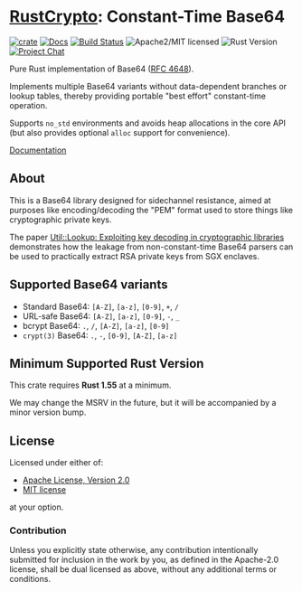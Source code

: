 # [RustCrypto]: Constant-Time Base64

[![crate][crate-image]][crate-link]
[![Docs][docs-image]][docs-link]
[![Build Status][build-image]][build-link]
![Apache2/MIT licensed][license-image]
![Rust Version][rustc-image]
[![Project Chat][chat-image]][chat-link]

Pure Rust implementation of Base64 ([RFC 4648]).

Implements multiple Base64 variants without data-dependent branches or lookup
tables, thereby providing portable "best effort" constant-time operation.

Supports `no_std` environments and avoids heap allocations in the core API
(but also provides optional `alloc` support for convenience).

[Documentation][docs-link]

## About

This is a Base64 library designed for sidechannel resistance, aimed at purposes
like encoding/decoding the "PEM" format used to store things like cryptographic
private keys.

The paper [Util::Lookup: Exploiting key decoding in cryptographic libraries][Util::Lookup]
demonstrates how the leakage from non-constant-time Base64 parsers can be used
to practically extract RSA private keys from SGX enclaves.

## Supported Base64 variants

- Standard Base64: `[A-Z]`, `[a-z]`, `[0-9]`, `+`, `/`
- URL-safe Base64: `[A-Z]`, `[a-z]`, `[0-9]`, `-`, `_`
- bcrypt Base64: `.`, `/`, `[A-Z]`, `[a-z]`, `[0-9]`
- `crypt(3)` Base64: `.`, `-`, `[0-9]`, `[A-Z]`, `[a-z]`

## Minimum Supported Rust Version

This crate requires **Rust 1.55** at a minimum.

We may change the MSRV in the future, but it will be accompanied by a minor
version bump.

## License

Licensed under either of:

 * [Apache License, Version 2.0](http://www.apache.org/licenses/LICENSE-2.0)
 * [MIT license](http://opensource.org/licenses/MIT)

at your option.

### Contribution

Unless you explicitly state otherwise, any contribution intentionally submitted
for inclusion in the work by you, as defined in the Apache-2.0 license, shall be
dual licensed as above, without any additional terms or conditions.

[//]: # (badges)

[crate-image]: https://img.shields.io/crates/v/base64ct.svg
[crate-link]: https://crates.io/crates/base64ct
[docs-image]: https://docs.rs/base64ct/badge.svg
[docs-link]: https://docs.rs/base64ct/
[build-image]: https://github.com/RustCrypto/formats/actions/workflows/base64ct.yml/badge.svg
[build-link]: https://github.com/RustCrypto/formats/actions/workflows/base64ct.yml
[license-image]: https://img.shields.io/badge/license-Apache2.0/MIT-blue.svg
[rustc-image]: https://img.shields.io/badge/rustc-1.55+-blue.svg
[chat-image]: https://img.shields.io/badge/zulip-join_chat-blue.svg
[chat-link]: https://rustcrypto.zulipchat.com/#narrow/stream/300570-formats

[//]: # (links)

[RustCrypto]: https://github.com/rustcrypto
[RFC 4648]: https://tools.ietf.org/html/rfc4648
[Util::Lookup]: https://arxiv.org/pdf/2108.04600.pdf
